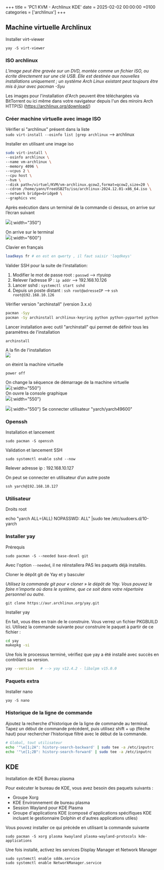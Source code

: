 +++
title = 'PC1 KVM - Archlinux KDE'
date = 2025-02-02 00:00:00 +0100
categories = ['archlinux']
+++
## Machine virtuelle Archlinux

Installer virt-viewer

    yay -S virt-viewer

### ISO archlinux

*L'image peut être gravée sur un DVD, montée comme un fichier ISO, ou écrite directement sur une clé USB. Elle est destinée aux nouvelles installations uniquement ; un système Arch Linux existant peut toujours être mis à jour avec pacman -Syu*

Les images pour l'installation d'Arch peuvent être téléchargées via BitTorrent ou ici même dans votre navigateur depuis l'un des miroirs Arch HTTP(S) (<https://archlinux.org/download/>)

### Créer machine virtuelle avec image ISO

Vérifier si "archlinux" présent dans la liste  
`sudo virt-install --osinfo list |grep archlinux` --> archlinux

Installer en utilisant une image iso 

```bash
sudo virt-install \
--osinfo archlinux \
--name vm-archlinux \
--memory 4096 \
--vcpus 2 \
--cpu host \
--hvm \
--disk path=/virtuel/KVM/vm-archlinux.qcow2,format=qcow2,size=20 \
--cdrom /home/yann/FreeUSB2To/iso/archlinux-2024.12.01-x86_64.iso \
--network bridge=bridge0 \
--graphics vnc  
```

Après exécution dans un terminal de la commande ci dessus, on arrive sur l’écran suivant

![](archlinux-vm01.png){:width="350"}  

On arrive sur le terminal  
![](archlinux-vm02.png){:width="600"}  

Clavier en français

```bash
loadkeys fr # en est en qwerty , il faut saisir 'loqdkeys'
```

Valider SSH pour la suite de l’installation:

1. Modifier le mot de passe root : `passwd` --> rtyuiop
2. Relever l’adresse IP : `ip addr` --> 192.168.10.126
3. Lancer sshd : `systemctl start sshd`
4. Depuis un poste distant : `ssh root@adresseIP` --> `ssh root@192.168.10.126`

Vérifier version "archinstall" (version 3.x.x)

```bash
pacman -Syy
pacman -Sy archinstall archlinux-keyring python python-pyparted python-simple-term-menu python-annotated-types python-pydantic python-pydantic-core python-typing_extensions
```

Lancer installation avec outil "archinstall" qui permet de définir tous les paramètres de l'installation

    archinstall

A la fin de l'installation  
![](archlinux-vm02a.png)

on éteint la machine virtuelle

    power off

On change la séquence de démarrage de la machine virtuelle  
![](archlinux-vm03.png){:width="550"}   
On ouvre la console graphique  
![](archlinux-vm04.png){:width="550"}  

![](archlinux-vm04a.png){:width="550"} 
Se connecter utilisateur "yarch/yarch49600"  

### Openssh

Installation et lancement

    sudo pacman -S openssh 

Validation et lancement SSH

    sudo systemctl enable sshd --now

Relever adresse ip : 192.168.10.127

On peut se connecter en utilisateur d’un autre poste

    ssh yarch@192.168.10.127

### Utilisateur

Droits root

echo "yarch     ALL=(ALL) NOPASSWD: ALL" |sudo tee /etc/sudoers.d/10-yarch

### Installer yay

Prérequis

    sudo pacman -S --needed base-devel git

Avec l'option `--needed`, il ne réinstallera PAS les paquets déjà installés.  

Cloner le dépôt git de Yay et y basculer

*Utilisez la commande git pour « cloner » le dépôt de Yay. Vous pouvez le faire n'importe où dans le système, que ce soit dans votre répertoire personnel ou autre.*

    git clone https://aur.archlinux.org/yay.git

Installer yay

En fait, vous êtes en train de le construire. Vous verrez un fichier PKGBUILD ici. Utilisez la commande suivante pour construire le paquet à partir de ce fichier :

```bash
cd yay
makepkg -si
```

Une fois le processus terminé, vérifiez que yay a été installé avec succès en contrôlant sa version.

```bash
yay --version   # --> yay v12.4.2 - libalpm v15.0.0
```

### Paquets extra

Installer nano

    yay -S nano


### Historique de la ligne de commande

Ajoutez la recherche d’historique de la ligne de commande au terminal.
Tapez un début de commande précédent, puis utilisez shift + up (flèche haut) pour rechercher l’historique filtré avec le début de la commande.

```bash
# Global, tout utilisateur
echo '"\e[1;2A": history-search-backward' | sudo tee -a /etc/inputrc
echo '"\e[1;2B": history-search-forward' | sudo tee -a /etc/inputrc
```

## KDE

Installation de KDE Bureau plasma

Pour exécuter le bureau de KDE, vous avez besoin des paquets suivants :

* Groupe Xorg
* KDE Environnement de bureau plasma
* Session Wayland pour KDE Plasma
* Groupe d'applications KDE (composé d'applications spécifiques KDE incluant le gestionnaire Dolphin et d'autres applications utiles)

Vous pouvez installer ce qui précède en utilisant la commande suivante

    sudo pacman -S xorg plasma kwayland plasma-wayland-protocols kde-applications

Une fois installé, activez les services Display Manager et Network Manager

    sudo systemctl enable sddm.service
    sudo systemctl enable NetworkManager.service